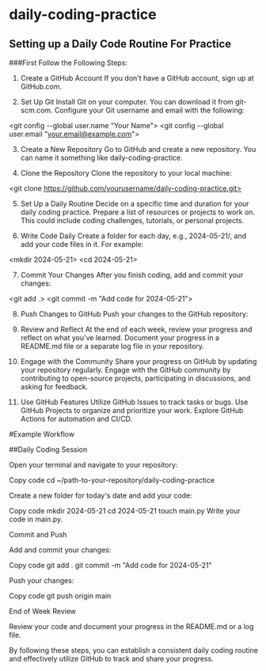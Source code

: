 # daily-coding-practice

## Setting up a Daily Code Routine For Practice

###First Follow the Following Steps:

1. Create a GitHub Account
If you don't have a GitHub account, sign up at GitHub.com.

2. Set Up Git
Install Git on your computer. You can download it from git-scm.com.
Configure your Git username and email with the following:

<git config --global user.name "Your Name">
<git config --global user.email "your.email@example.com">

3. Create a New Repository
Go to GitHub and create a new repository. You can name it something like daily-coding-practice.

4. Clone the Repository
Clone the repository to your local machine:

<git clone https://github.com/yourusername/daily-coding-practice.git>
<cd daily-coding-practice>

5. Set Up a Daily Routine
Decide on a specific time and duration for your daily coding practice.
Prepare a list of resources or projects to work on. This could include coding challenges, tutorials, or personal projects.

6. Write Code Daily
Create a folder for each day, e.g., 2024-05-21/, and add your code files in it.
For example:

<mkdir 2024-05-21>
<cd 2024-05-21>
<touch main.py>

7. Commit Your Changes
After you finish coding, add and commit your changes:

<git add .>
<git commit -m "Add code for 2024-05-21">

8. Push Changes to GitHub
Push your changes to the GitHub repository:

<git push origin main>

9. Review and Reflect
At the end of each week, review your progress and reflect on what you've learned.
Document your progress in a README.md file or a separate log file in your repository.

10. Engage with the Community
Share your progress on GitHub by updating your repository regularly.
Engage with the GitHub community by contributing to open-source projects, participating in discussions, and asking for feedback.

11. Use GitHub Features
Utilize GitHub Issues to track tasks or bugs.
Use GitHub Projects to organize and prioritize your work.
Explore GitHub Actions for automation and CI/CD.

#Example Workflow

##Daily Coding Session

Open your terminal and navigate to your repository:

Copy code
cd ~/path-to-your-repository/daily-coding-practice

Create a new folder for today's date and add your code:

Copy code
mkdir 2024-05-21
cd 2024-05-21
touch main.py
Write your code in main.py.


Commit and Push

Add and commit your changes:

Copy code
git add .
git commit -m "Add code for 2024-05-21"


Push your changes:

Copy code
git push origin main



End of Week Review

Review your code and document your progress in the README.md or a log file.

By following these steps, you can establish a consistent daily coding routine and effectively utilize GitHub to track and share your progress.
